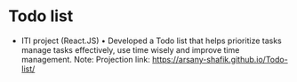 # Todo list
- ITI project (React.JS)
•	Developed a Todo list that helps prioritize tasks manage tasks effectively, use time wisely and improve time management.
Note: Projection link: https://arsany-shafik.github.io/Todo-list/
